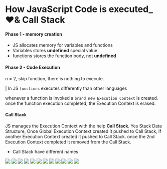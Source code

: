# How JavaScript Code is executed\_ ❤️& Call Stack

#### Phase 1 - memory creation

- JS allocates memory for variables and functions
- Variables stores **undefined** special value
- functions stores the function body, not **undefined**

#### Phase 2 - Code Execution

n = 2,
skip function, there is nothing to execute.

| In JS `functions` executes differently than other languages

whenever a function is invoked a `brand new Execution Context` is created.
once the function execution completed, the Execution Context is erased.

#### Call Stack

JS manages the Execution Context with the help **Call Stack**. Yes Stack Data Structure, Once Global Execution Context created it pushed to Call Stack, if another Execution Context created it pushed to Call Stack. once the 2nd Execution Context completed it removed from the Call Stack.

- Call Stack have different names


![](./pics/1.png)
![](./pics/2.png)
![](./pics/3.png)
![](./pics/4.png)
![](./pics/5.png)
![](./pics/6.png)
![](./pics/7.png)
![](./pics/8.png)
![](./pics/9.png)
![](./pics/10.png)
![](./pics/11.png)
![](./pics/12.png)